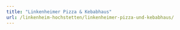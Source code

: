 ```yaml
---
title: "Linkenheimer Pizza & Kebabhaus"
url: /linkenheim-hochstetten/linkenheimer-pizza-und-kebabhaus/
---
```

